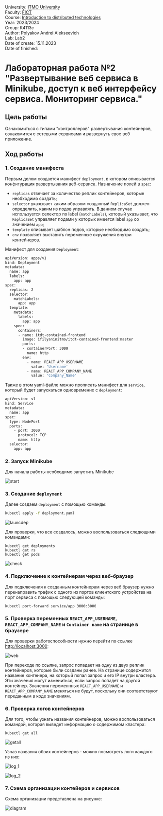 University: [ITMO University](https://itmo.ru/ru/)\
Faculty: [FICT](https://fict.itmo.ru)\
Course: [Introduction to distributed technologies](https://github.com/itmo-ict-faculty/introduction-to-distributed-technologies)\
Year: 2023/2024\
Group: K4113с\
Author: Polyakov Andrei Alekseevich\
Lab: Lab2\
Date of create: 15.11.2023\
Date of finished:

# Лабораторная работа №2 "Развертывание веб сервиса в Minikube, доступ к веб интерфейсу сервиса. Мониторинг сервиса."

## Цель работы
Ознакомиться с типами "контроллеров" развертывания контейнеров, ознакомится с сетевыми сервисами и развернуть свое веб приложение.

## Ход работы

### 1. Создание манифеста
Первым делом создается манифест `deployment`, в котором описывается конфигурация развертывания веб-сервиса.
Назначение полей в `spec`:
* `replicas` отвечает за количество реплик контейнеров, которые необходимо создать;
* `selector` указывает каким образом созданный `ReplicaSet` должен определить, каким из подов управлять. В данном случае используется селектор по label (`matchLabels`), который указывает, что `ReplicaSet` управляет подами у которых имеется label `app` со значением `app`;
* `template` описывает шаблон подов, которые необходимо создать;
* `env` позволяет выставить переменные окружения внутри контейнеров.

Манифест для создания `Deployment`:

```bash
apiVersion: apps/v1
kind: Deployment
metadata:
  name: app
  labels:
    app: app
spec:
  replicas: 2
  selector:
    matchLabels:
      app: app
  template:
    metadata:
      labels:
        app: app
    spec:
      containers:
      - name: itdt-contained-frontend
        image: ifilyaninitmo/itdt-contained-frontend:master
        ports:
        - containerPort: 3000
          name: http
        env:
          - name: REACT_APP_USERNAME
            value: 'Username'
          - name: REACT_APP_COMPANY_NAME
            value: 'Company_Name'
```

Также в этом yaml-файле можно прописать манифест для `service`, который будет запускаться одновременно с `deployment`:

```bash
apiVersion: v1
kind: Service
metadata:
  name: app
spec:
  type: NodePort
  ports:
    - port: 3000
      protocol: TCP
      name: http
  selector:
    app: app
```

### 2. Запуск Minikube
Для начала работы необходимо запустить Minikube

![start](images/start.png)

### 3. Создание `deployment`
Далее создаем `deployment` с помощью команды:

```bash
kubectl apply -f deployment.yaml
```

![launcdep](images/launchdep.png)

Для проверки, что все создалось, можно воспользоваться следющими командами:

```
kubectl get deployments
kubectl get rs
kubectl get pods
```

![check](images/check.png)

### 4. Подключение к контейнерам через веб-браузер
Для подключения к созданным контейнерам через веб браузер нужно перенаправить трафик с одного из портов клиентского устройства на порт сервиса с помощью следующей команды:

```
kubectl port-forward service/app 3000:3000
```

### 5. Проверка переменных `REACT_APP_USERNAME`, `REACT_APP_COMPANY_NAME` и `Container name` на странице в браузере

Для проверки работоспособности нужно перейти по ссылке [http://localhost:3000](http://localhost:3000):

![web](images/web.png)

При переходе по ссылке, запрос попадает на одну из двух реплик контейнеров, которые были созданы ранее. На странице содержится название контенера, на который попал запрос и его IP внутри кластера. Эти значения могут измениться, если запрос попадет на другой контейнер.
Значения переменнных `REACT_APP_USERNAME` и `REACT_APP_COMPANY_NAME` меняться не будут, поскольку они соответствуют переданным в коде значениям.

### 6. Проверка логов контейнеров

Для того, чтобы узнать названия контейнеров, можно воспользоваться командой, которая выведет информацию о содержимом кластера:

```
kubectl get all
```

![getall](images/getall.png)

Узнав названия обоих контейнеров - можно посмотреть логи каждого из них:

![log_1](images/log_1.png)

![log_2](images/log_2.png)

### 7. Схема организации контейеров и сервисов 
Схема организации представлена на рисунке:

![diagram](images/diagram.png)